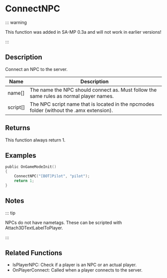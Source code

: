 # ConnectNPC

::: warning

This function was added in SA-MP 0.3a and will not work in earlier versions!

:::

## Description

Connect an NPC to the server.

| Name     | Description                                                                              |
| -------- | ---------------------------------------------------------------------------------------- |
| name[]   | The name the NPC should connect as. Must follow the same rules as normal player names.   |
| script[] | The NPC script name that is located in the npcmodes folder (without the .amx extension). |

## Returns

This function always return 1.

## Examples

```c
public OnGameModeInit()
{
    ConnectNPC("[BOT]Pilot", "pilot");
    return 1;
}
```

## Notes

::: tip

NPCs do not have nametags. These can be scripted with Attach3DTextLabelToPlayer.

:::

## Related Functions

- IsPlayerNPC: Check if a player is an NPC or an actual player.
- OnPlayerConnect: Called when a player connects to the server.
